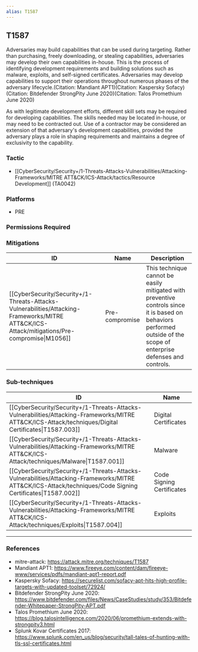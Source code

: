 ```yaml
---
alias: T1587
---
```


## T1587

Adversaries may build capabilities that can be used during targeting. Rather than purchasing, freely downloading, or stealing capabilities, adversaries may develop their own capabilities in-house. This is the process of identifying development requirements and building solutions such as malware, exploits, and self-signed certificates. Adversaries may develop capabilities to support their operations throughout numerous phases of the adversary lifecycle.(Citation: Mandiant APT1)(Citation: Kaspersky Sofacy)(Citation: Bitdefender StrongPity June 2020)(Citation: Talos Promethium June 2020)

As with legitimate development efforts, different skill sets may be required for developing capabilities. The skills needed may be located in-house, or may need to be contracted out. Use of a contractor may be considered an extension of that adversary's development capabilities, provided the adversary plays a role in shaping requirements and maintains a degree of exclusivity to the capability.


### Tactic
- [[CyberSecurity/Security+/1-Threats-Attacks-Vulnerabilities/Attacking-Frameworks/MITRE ATT&CK/ICS-Attack/tactics/Resource Development]] (TA0042)

### Platforms
- PRE

### Permissions Required

### Mitigations

| ID | Name | Description |
| --- | --- | --- |
| [[CyberSecurity/Security+/1-Threats-Attacks-Vulnerabilities/Attacking-Frameworks/MITRE ATT&CK/ICS-Attack/mitigations/Pre-compromise\|M1056]] | Pre-compromise | This technique cannot be easily mitigated with preventive controls since it is based on behaviors performed outside of the scope of enterprise defenses and controls. |

### Sub-techniques

| ID | Name |
| --- | --- |
| [[CyberSecurity/Security+/1-Threats-Attacks-Vulnerabilities/Attacking-Frameworks/MITRE ATT&CK/ICS-Attack/techniques/Digital Certificates\|T1587.003]] | Digital Certificates |
| [[CyberSecurity/Security+/1-Threats-Attacks-Vulnerabilities/Attacking-Frameworks/MITRE ATT&CK/ICS-Attack/techniques/Malware\|T1587.001]] | Malware |
| [[CyberSecurity/Security+/1-Threats-Attacks-Vulnerabilities/Attacking-Frameworks/MITRE ATT&CK/ICS-Attack/techniques/Code Signing Certificates\|T1587.002]] | Code Signing Certificates |
| [[CyberSecurity/Security+/1-Threats-Attacks-Vulnerabilities/Attacking-Frameworks/MITRE ATT&CK/ICS-Attack/techniques/Exploits\|T1587.004]] | Exploits |


---
### References

- mitre-attack: https://attack.mitre.org/techniques/T1587
- Mandiant APT1: https://www.fireeye.com/content/dam/fireeye-www/services/pdfs/mandiant-apt1-report.pdf
- Kaspersky Sofacy: https://securelist.com/sofacy-apt-hits-high-profile-targets-with-updated-toolset/72924/
- Bitdefender StrongPity June 2020: https://www.bitdefender.com/files/News/CaseStudies/study/353/Bitdefender-Whitepaper-StrongPity-APT.pdf
- Talos Promethium June 2020: https://blog.talosintelligence.com/2020/06/promethium-extends-with-strongpity3.html
- Splunk Kovar Certificates 2017: https://www.splunk.com/en_us/blog/security/tall-tales-of-hunting-with-tls-ssl-certificates.html
